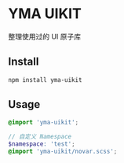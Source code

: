 # YMA UIKIT

整理使用过的 UI 原子库

## Install

```sh
npm install yma-uikit
```

## Usage

```scss
@import 'yma-uikit';

// 自定义 Namespace
$namespace: 'test';
@import 'yma-uikit/novar.scss';
```
